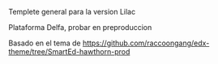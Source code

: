 Templete general para la version Lilac

Plataforma Delfa, probar en preproduccion

Basado en el tema de https://github.com/raccoongang/edx-theme/tree/SmartEd-hawthorn-prod


